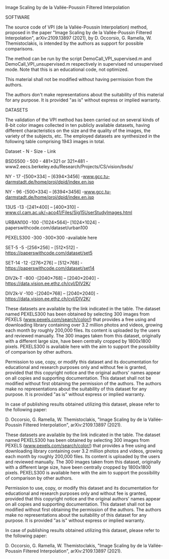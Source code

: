 Image Scaling by de la Vallée-Poussin Filtered Interpolation

SOFTWARE

The source code of VPI (de la Vallée-Poussin Interpolation) method, proposed in the paper "Image Scaling by de la Vallée-Poussin Filtered Interpolation", arXiv:2109.13897 (2021), by D. Occorsio, G. Ramella, W. Themistoclakis, is intended by the authors as support for possible comparisons.

The method can be run by the script DemoCall_VPI_supervised.m and DemoCall_VPI_unsupervised.m respectively in supervised nd unsupervised mode. Note that this is an educational code, not optimized.

This material shall not be modified without having permission from the authors.

The authors don't make representations about the suitability of this material for any purpose. It is provided "as is" without express or implied warranty.

DATASETS

The validation of the VPI method has been carried out on several kinds of 8-bit color images collected in ten publicly available datasets, having different characteristics on the size and the quality of the images, the variety of the subjects, etc. The employed datasets are synthesized in the following table comprising 1943 images in total.

Dataset - N - Size - Link

BSDS500 - 500 - 481×321 or 321×481 - www2.eecs.berkeley.edu/Research/Projects/CS/vision/bsds/

NY - 17 -[500×334] – [6394×3456] -www.gcc.tu-darmstadt.de/home/proj/dpid/index.en.jsp

NY - 96 -[500×334] – [6394×3456] -www.gcc.tu-darmstadt.de/home/proj/dpid/index.en.jsp

13US -13 -[241×400] – [400×310] -www.cl.cam.ac.uk/~aco41/Files/Sig15UserStudyImages.html

URBAN100 -100 -[1024×564]– [1024×1024] -paperswithcode.com/dataset/urban100

PEXELS300 -300 -300×300 -available here

SET-5 -5 -[256×256] – [512×512] -https://paperswithcode.com/dataset/set5

SET-14 -12 -[276×276] – [512×768] -https://paperswithcode.com/dataset/set14

DIV2k-T -800 -[2040×768] – [2040×2040] -https://data.vision.ee.ethz.ch/cvl/DIV2K/

DIV2k-V -100 -[2040×768] – [2040×2040] -https://data.vision.ee.ethz.ch/cvl/DIV2K/

These datasets are available by the link indicated in the table. The dataset named PEXELS300 has been obtained by selecting 300 images from PEXELS (www.pexels.com/search/color/) that provides a free using and downloading library containing over 3.2 million photos and videos, growing each month by roughly 200,000 files. Its content is uploaded by the users and reviewed manually. The 300 images taken from this dataset, originally with a different large size, have been centrally cropped by 1800x1800 pixels. PEXELS300 is available here with the aim to support the possibility of comparison by other authors.

Permission to use, copy, or modify this dataset and its documentation for educational and research purposes only and without fee is granted, provided that this copyright notice and the original authors' names appear on all copies and supporting documentation. This dataset shall not be modified without first obtaining the permission of the authors. The authors make no representations about the suitability of this dataset for any purpose. It is provided "as is" without express or implied warranty.

In case of publishing results obtained utilizing this dataset, please refer to the following paper:

D. Occorsio, G. Ramella, W. Themistoclakis, "Image Scaling by de la Vallée-Poussin Filtered Interpolation", arXiv:2109.13897 (2021).

These datasets are available by the link indicated in the table. The dataset named PEXELS300 has been obtained by selecting 300 images from PEXELS (www.pexels.com/search/color/) that provides a free using and downloading library containing over 3.2 million photos and videos, growing each month by roughly 200,000 files. Its content is uploaded by the users and reviewed manually. The 300 images taken from this dataset, originally with a different large size, have been centrally cropped by 1800x1800 pixels. PEXELS300 is available here with the aim to support the possibility of comparison by other authors. 

Permission to use, copy, or modify this dataset and its documentation for educational and research purposes only and without fee is granted, provided that this copyright notice and the original authors' names appear on all copies and supporting documentation.
This dataset shall not be modified without first obtaining the permission of the authors. 
The authors make no representations about the suitability of this dataset for any purpose. It is provided "as is" without express or implied warranty.

In case of publishing results obtained utilizing this dataset, please refer to the following paper:

D. Occorsio, G. Ramella, W. Themistoclakis, "Image Scaling by de la Vallée-Poussin Filtered Interpolation",  arXiv:2109.13897 (2021).


